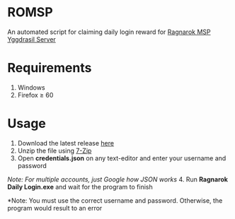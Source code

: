 # ROMSP

An automated script for claiming daily login reward for [Ragnarok MSP Yggdrasil Server](https://roextreme.com/landing/new-server/) 

# Requirements

1. Windows
2. Firefox ≥ 60

# Usage

1. Download the latest release [here](https://github.com/yapja/ROMSP/releases/)
1. Unzip the file using [7-Zip](https://www.7-zip.org/)
3. Open **credentials.json** on any text-editor and enter your username and password

  *Note: For multiple accounts, just Google how JSON works*
4. Run **Ragnarok Daily Login.exe** and wait for the program to finish

  *Note: You must use the correct username and password. Otherwise, the program would result to an error
  
